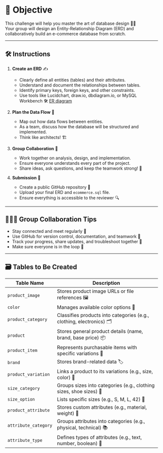 # 🎯 Objective
This challenge will help you master the art of database design 🧠💾  
Your group will design an Entity-Relationship Diagram (ERD) and collaboratively build an e-commerce database from scratch.

---

## 🛠️ Instructions

1. **Create an ERD** ✍️  
   - Clearly define all entities (tables) and their attributes.  
   - Understand and document the relationships between tables.  
   - Identify primary keys, foreign keys, and other constraints.  
   - Use tools like Lucidchart, draw.io, dbdiagram.io, or MySQL Workbench 🛠️
   [ER diagram](ecommerce.sql.png)

2. **Plan the Data Flow** 🔄  
   - Map out how data flows between entities.  
   - As a team, discuss how the database will be structured and implemented.  
   - Think like architects! 🏗️

3. **Group Collaboration** 🤝  
   - Work together on analysis, design, and implementation.  
   - Ensure everyone understands every part of the project.  
   - Share ideas, ask questions, and keep the teamwork strong! 💬

4. **Submission** 🚀  
   - Create a public GitHub repository 📂  
   - Upload your final ERD and `ecommerce.sql` file.  
   - Ensure everything is accessible to the reviewer 🔍

---

## 🧑‍🤝‍🧑 Group Collaboration Tips

- Stay connected and meet regularly 👥  
- Use GitHub for version control, documentation, and teamwork 📘  
- Track your progress, share updates, and troubleshoot together 🔧  
- Make sure everyone is in the loop 🧭

---

## 🗃️ Tables to Be Created

| Table Name             | Description                                                |
|------------------------|------------------------------------------------------------|
| `product_image`        | Stores product image URLs or file references 🖼️            |
| `color`                | Manages available color options 🎨                         |
| `product_category`     | Classifies products into categories (e.g., clothing, electronics) 🗂️ |
| `product`              | Stores general product details (name, brand, base price) 📦 |
| `product_item`         | Represents purchasable items with specific variations 🧾   |
| `brand`                | Stores brand-related data 🏷️                               |
| `product_variation`    | Links a product to its variations (e.g., size, color) 🔄   |
| `size_category`        | Groups sizes into categories (e.g., clothing sizes, shoe sizes) 📏 |
| `size_option`          | Lists specific sizes (e.g., S, M, L, 42) 📐                |
| `product_attribute`    | Stores custom attributes (e.g., material, weight) 🧵        |
| `attribute_category`   | Groups attributes into categories (e.g., physical, technical) 📚 |
| `attribute_type`       | Defines types of attributes (e.g., text, number, boolean) 🧪 |
